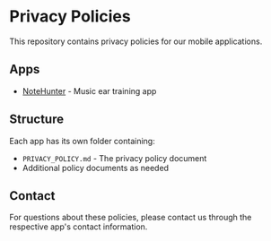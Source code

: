 # Privacy Policies

This repository contains privacy policies for our mobile applications.

## Apps

- [NoteHunter](./notehunter/PRIVACY_POLICY.md) - Music ear training app

## Structure

Each app has its own folder containing:
- `PRIVACY_POLICY.md` - The privacy policy document
- Additional policy documents as needed

## Contact

For questions about these policies, please contact us through the respective app's contact information.